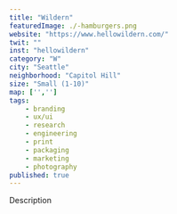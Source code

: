 ```yaml
---
title: "Wildern"
featuredImage: ./-hamburgers.png
website: "https://www.hellowildern.com/"
twit: ""
inst: "hellowildern"
category: "W"
city: "Seattle"
neighborhood: "Capitol Hill"
size: "Small (1-10)"
map: ['','']
tags:
    - branding
    - ux/ui
    - research
    - engineering
    - print
    - packaging
    - marketing
    - photography
published: true
---
```


Description
